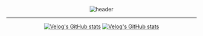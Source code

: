 
<div align="center">
  
![header](https://capsule-render.vercel.app/api?type=Venom&color=timeGradient&text=Welcome%20to%20Juuunie%20World!%20👋&animation=twinkling&fontSize=40&fontAlignY=50&fontAlign=50&height=180)

  ---
  
[![Velog's GitHub stats](https://velog-readme-stats.vercel.app/api/badge?name=juuunie)](https://velog.io/@juuunie)
[![Velog's GitHub stats](https://velog-readme-stats.vercel.app/api?name=juuunie)](https://github.com/juuunie/velog-readme-stats)

</div>

